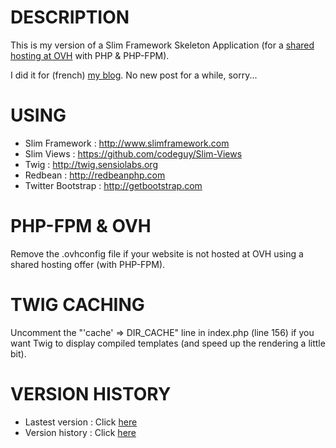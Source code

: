 DESCRIPTION
=============
This is my version of a Slim Framework Skeleton Application (for a [shared hosting at OVH](http://www.ovh.com/fr/hebergement-web/) with PHP & PHP-FPM).

I did it for (french) [my blog](http://poinsot.info/). No new post for a while, sorry...


USING
=============
 * Slim Framework : http://www.slimframework.com
 * Slim Views : https://github.com/codeguy/Slim-Views
 * Twig : http://twig.sensiolabs.org
 * Redbean : http://redbeanphp.com
 * Twitter Bootstrap : http://getbootstrap.com


PHP-FPM & OVH
=============
Remove the .ovhconfig file if your website is not hosted at OVH using a shared hosting offer (with PHP-FPM).


TWIG CACHING
=============
Uncomment the "'cache' => DIR_CACHE" line in index.php (line 156) if you want Twig to display compiled templates (and speed up the rendering a little bit).


VERSION HISTORY
=============
 * Lastest version : Click [here](https://github.com/bpoinsot/slim-skeleton/releases/latest)
 * Version history : Click [here](https://github.com/bpoinsot/slim-skeleton/releases)


